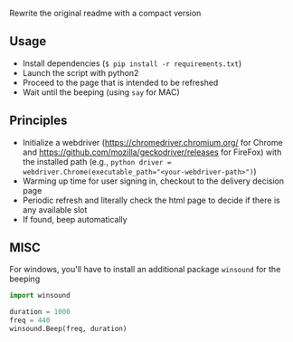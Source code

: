 Rewrite the original readme with a  compact version

## Usage

* Install dependencies (```$ pip install -r requirements.txt```)
* Launch the script with python2
* Proceed to the page that is intended to be refreshed
* Wait until the beeping (using `say` for MAC)

## Principles

* Initialize a webdriver (https://chromedriver.chromium.org/ for Chrome and https://github.com/mozilla/geckodriver/releases for FireFox) with the installed path (e.g., ```python driver = webdriver.Chrome(executable_path="<your-webdriver-path>")```)
* Warming up time for user signing in, checkout to the delivery decision page
* Periodic refresh and literally check the html page to decide if there is any available slot
* If found, beep automatically

## MISC

For windows, you'll have to install an additional package ```winsound``` for the beeping

```python
import winsound

duration = 1000
freq = 440
winsound.Beep(freq, duration)
```